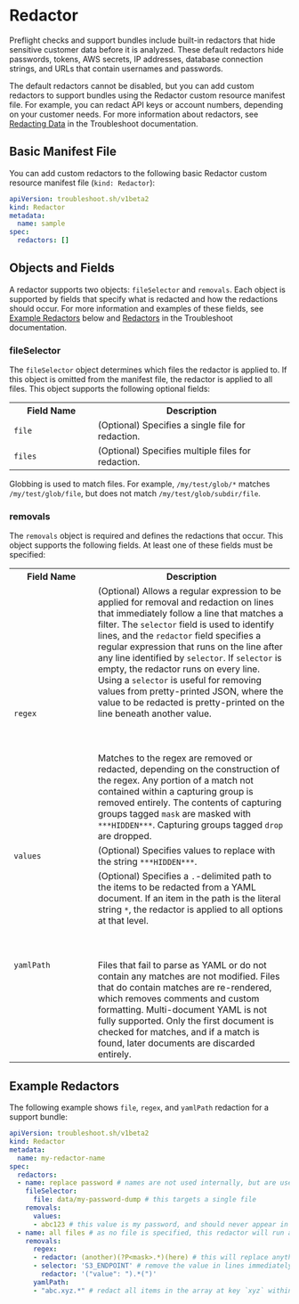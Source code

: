 # Redactor

Preflight checks and support bundles include built-in redactors that hide sensitive customer data before it is analyzed. These default redactors hide passwords, tokens, AWS secrets, IP addresses, database connection strings, and URLs that contain usernames and passwords.

The default redactors cannot be disabled, but you can add custom redactors to support bundles using the Redactor custom resource manifest file. For example, you can redact API keys or account numbers, depending on your customer needs. For more information about redactors, see [Redacting Data](https://troubleshoot.sh/docs/redact/) in the Troubleshoot documentation.

## Basic Manifest File

You can add custom redactors to the following basic Redactor custom resource manifest file (`kind: Redactor`):

```yaml
apiVersion: troubleshoot.sh/v1beta2
kind: Redactor
metadata:
  name: sample
spec:
  redactors: []
```

## Objects and Fields

A redactor supports two objects: `fileSelector` and `removals`. Each object is supported by fields that specify what is redacted and how the redactions should occur. For more information and examples of these fields, see [Example Redactors](#example-redactors) below and [Redactors](https://troubleshoot.sh/docs/redact/redactors/) in the Troubleshoot documentation.

### fileSelector

The `fileSelector` object determines which files the redactor is applied to. If this object is omitted from the manifest file, the redactor is applied to all files. This object supports the following optional fields:

<table>
  <tr>
    <th width="30%">Field Name</th>
    <th width="70%">Description</th>
  </tr>
  <tr>
    <td><code>file</code></td>
    <td>(Optional) Specifies a single file for redaction.</td>
  </tr>
  <tr>
    <td><code>files</code></td>
    <td>(Optional) Specifies multiple files for redaction.</td>
  </tr>
</table>

Globbing is used to match files. For example, <code>/my/test/glob/*</code> matches <code>/my/test/glob/file</code>, but does not match <code>/my/test/glob/subdir/file</code>.

### removals

The `removals` object is required and defines the redactions that occur. This object supports the following fields. At least one of these fields must be specified:

<table>
  <tr>
    <th width="30%">Field Name</th>
    <th width="70%">Description</th>
  </tr>
  <tr>
    <td><code>regex</code></td>
    <td>(Optional) Allows a regular expression to be applied for removal and redaction on lines that immediately follow a line that matches a filter. The <code>selector</code> field is used to identify lines, and the <code>redactor</code> field specifies a regular expression that runs on the line after any line identified by <code>selector</code>. If <code>selector</code> is empty, the redactor runs on every line. Using a <code>selector</code> is useful for removing values from pretty-printed JSON, where the value to be redacted is pretty-printed on the line beneath another value.<br></br><br></br>Matches to the regex are removed or redacted, depending on the construction of the regex. Any portion of a match not contained within a capturing group is removed entirely. The contents of capturing groups tagged <code>mask</code> are masked with <code>***HIDDEN***</code>. Capturing groups tagged <code>drop</code> are dropped.</td>
  </tr>
  <tr>
    <td><code>values</code></td>
    <td>(Optional) Specifies values to replace with the string <code>***HIDDEN***</code>.</td>
  </tr>
  <tr>
    <td><code>yamlPath</code></td>
    <td>(Optional) Specifies a <code>.</code>-delimited path to the items to be redacted from a YAML document. If an item in the path is the literal string <code>*</code>, the redactor is applied to all options at that level.<br></br><br></br>Files that fail to parse as YAML or do not contain any matches are not modified. Files that do contain matches are re-rendered, which removes comments and custom formatting. Multi-document YAML is not fully supported. Only the first document is checked for matches, and if a match is found, later documents are discarded entirely.</td>
  </tr>
</table>

## Example Redactors

The following example shows `file`, `regex`, and `yamlPath` redaction for a support bundle:

```yaml
apiVersion: troubleshoot.sh/v1beta2
kind: Redactor
metadata:
  name: my-redactor-name
spec:
  redactors:
  - name: replace password # names are not used internally, but are useful for recordkeeping
    fileSelector:
      file: data/my-password-dump # this targets a single file
    removals:
      values:
      - abc123 # this value is my password, and should never appear in a support bundle
  - name: all files # as no file is specified, this redactor will run against all files
    removals:
      regex:
      - redactor: (another)(?P<mask>.*)(here) # this will replace anything between the strings `another` and `here` with `***HIDDEN***`
      - selector: 'S3_ENDPOINT' # remove the value in lines immediately following those that contain the string `S3_ENDPOINT`
        redactor: '("value": ").*(")'
      yamlPath:
      - "abc.xyz.*" # redact all items in the array at key `xyz` within key `abc` in YAML documents
```
